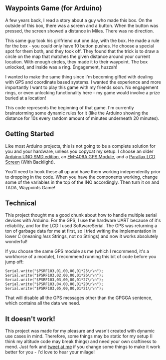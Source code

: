 ## Waypoints Game (for Arduino)

A few years back, I read a story about a guy who made this box. On the outside of this box, there was a screen and a button. When the button was pressed, the screen showed a distance in Miles. There was no direction.

This same guy took his girlfriend out one day, with the box. He made a rule for the box - you could only have 10 button pushes. He choose a special spot for them both, and they took off. They found that the trick is to draw a circle on the map that matches the given distance around your current location. With enough circles, they made it to their waypoint. The box unlocked, and inside was a ring. Engagement, huzzah!

I wanted to make the same thing since I'm becoming gifted with dealing with GPS and coordinate based systems. I wanted the experience and more importantly I want to play this game with my friends soon. No engagement rings, or even unlocking functionality here - my game would involve a prize buried at a location!

This code represents the beginning of that game. I'm currently brainstorming some dynamic rules for it (like the Arduino showing the distance for 10s every random amount of minutes underneath 20 minutes).

## Getting Started
Like most Arduino projects, this is not going to be a complete solution for you and your hardware, unless you copycat my setup. I choose an older [Arduino UNO SMD edition](https://www.sparkfun.com/products/10356), an [EM-406A GPS Module](https://www.sparkfun.com/products/465), and a [Parallax LCD Screen](http://www.parallax.com/tabid/768/productid/50/default.aspx) (With Backlight).

You'll need to hook these all up and have them working independently prior to dropping in the code. When you have the components working, change some of the variables in the top of the INO accordingly. Then turn it on and TADA, Waypoints Game!

## Technical
This project thought me a good chunk about how to handle multiple serial devices with Arduino. For the GPS, I use the hardware UART because of it's reliability, and for the LCD I used SoftwareSerial. The GPS was returning a ton of garbage data for me at first, so I tried writing the implementation in lower C (meaning *less* Strings, not *no* Strings) and now it works absolutely wonderful!

If you choose the same GPS module as me (which I recommend, it's a workhorse of a module), I recommend running this bit of code before you jump off:

    Serial.write("$PSRF103,01,00,00,01*25\r\n");
    Serial.write("$PSRF103,02,00,00,01*26\r\n");
    Serial.write("$PSRF103,03,00,00,01*27\r\n");
    Serial.write("$PSRF103,04,00,00,01*20\r\n");
    Serial.write("$PSRF103,05,00,00,01*21\r\n");
    
That will disable all the GPS messages other than the GPGGA sentence, which contains all the data we need.

## It doesn't work!
This project was made for my pleasure and wasn't created with dynamic use cases in mind. Therefore, some things may be static for my setup (I think my altitude code may break things) and need your own craftiness to mend. Just fork and [tweet at me](http://twitter.com/kylehotchkiss) if you change some things to make it work better for you - I'd love to hear your milage!